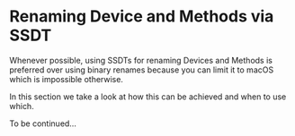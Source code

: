 # Renaming Device and Methods via SSDT

Whenever possible, using SSDTs for renaming Devices and Methods is preferred over using binary renames because you can limit it to macOS which is impossible otherwise.

In this section we take a look at  how this can be achieved and when to use which.

To be continued…
